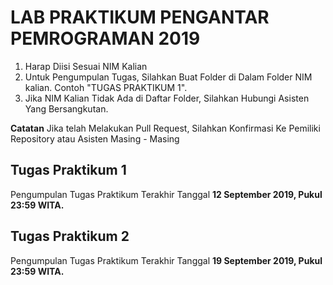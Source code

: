 # LAB PRAKTIKUM PENGANTAR PEMROGRAMAN 2019

1. Harap Diisi Sesuai NIM Kalian
2. Untuk Pengumpulan Tugas, Silahkan Buat Folder di Dalam Folder NIM kalian. Contoh "TUGAS PRAKTIKUM 1".
3. Jika NIM Kalian Tidak Ada di Daftar Folder, Silahkan Hubungi Asisten Yang Bersangkutan.

**Catatan**
  Jika telah Melakukan Pull Request, Silahkan Konfirmasi Ke Pemiliki Repository atau Asisten Masing - Masing
  
## Tugas Praktikum 1
Pengumpulan Tugas Praktikum Terakhir Tanggal **12 September 2019, Pukul 23:59 WITA.**

## Tugas Praktikum 2
Pengumpulan Tugas Praktikum Terakhir Tanggal **19 September 2019, Pukul 23:59 WITA.**
